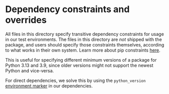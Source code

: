 # Dependency constraints and overrides

All files in this directory specify transitive dependency constraints for usage in our test environments. The files in this directory are _not_ shipped with the package, and users should specify those constraints themselves, according to what works in their own system. Learn more about pip constraints [here](https://pip.pypa.io/en/stable/user_guide/#constraints-files).

This is useful for specifying different minimum versions of a package for Python 3.13 and 3.9, since older versions might not support the newest Python and vice-versa.

For direct dependencies, we solve this by using the `python_version` [environment marker](https://peps.python.org/pep-0508/#environment-markers) in our dependencies.
